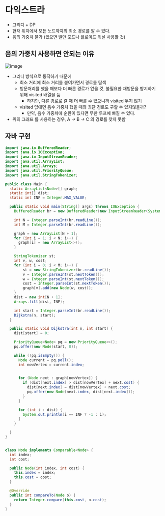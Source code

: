 다익스트라
=
- 그리디 + DP
- 현재 위치에서 모든 노드까지의 최소 경로를 알 수 있다. 
- 음의 가중치 불가 (있으면 벨만 포드나 플로이드 워셜 사용할 것)
## 음의 가중치 사용하면 안되는 이유
![image](https://github.com/user-attachments/assets/a9e5dd81-6cda-4ca3-91bc-fdb0fdc72ec6)
- 그리디 방식으로 동작하기 때문에
  - 최소 거리에 최소 거리를 붙여가면서 경로를 탐색
  - 방문처리를 했을 때보다 더 빠른 경로가 없을 것, 불필요한 재방문을 방지하기 위해 visited 배열을 둠
    - 하지만, 다른 경로로 갈 때 더 빠를 수 있으니까 visited 두지 않기
  - visited 없애면 음수 가중치 했을 때의 최단 경로도 구할 수 있지않을까? 
    - 만약, 음수 가중치에 순환이 있다면 무한 루프에 빠질 수 있다. 
- 위의 그래프 를 사용하는 경우, A &rarr; B &rarr; C 의 경로를 찾지 못함

## 자바 구현

```java
import java.io.BufferedReader;
import java.io.IOException;
import java.io.InputStreamReader;
import java.util.ArrayList;
import java.util.Arrays;
import java.util.PriorityQueue;
import java.util.StringTokenizer;

public class Main {
  static ArrayList<Node>[] graph;
  static int[] dist;
  static int INF = Integer.MAX_VALUE;

  public static void main(String[] args) throws IOException {
    BufferedReader br = new BufferedReader(new InputStreamReader(System.in));

    int N = Integer.parseInt(br.readLine());
    int M = Integer.parseInt(br.readLine());

    graph = new ArrayList[N + 1];
    for (int i = 1; i < N; i++) {
      graph[i] = new ArrayList<>();
    }

    StringTokenizer st;
    int v, w, cost;
    for (int i = 0; i < M; i++) {
        st = new StringTokenizer(br.readLine());
        v = Integer.parseInt(st.nextToken());
        w = Integer.parseInt(st.nextToken());
        cost = Integer.parseInt(st.nextToken());
        graph[v].add(new Node(w, cost));
    }
    dist = new int[N + 1];
    Arrays.fill(dist, INF);

    int start = Integer.parseInt(br.readLine());
    Dijkstra(n, start);
  }

  public static void Dijkstra(int n, int start) {
    dist[start] = 0;

    PriorityQueue<Node> pq = new PriorityQueue<>();
    pq.offer(new Node(start, 0));

    while (!pq.isEmpty()) {
      Node current = pq.poll();
      int nowVertex = current.index;
      

      for (Node next : graph[nowVertex]) {
        if (dist[next.index] > dist[nowVertex] + next.cost) {
          dist[next.index] = dist[nowVertex] + next.cost;
          pq.offer(new Node(next.index, dist[next.index]));
        }
      }

      for (int i : dist) {
        System.out.println(i == INF ? -1 : i);
      }
    }

  }
}


class Node implements Comparable<Node> {
  int index;
  int cost;

  public Node(int index, int cost) {
    this.index = index;
    this.cost = cost;
  }

  @Override
  public int compareTo(Node o) {
    return Integer.compare(this.cost, o.cost);
  }
}
```